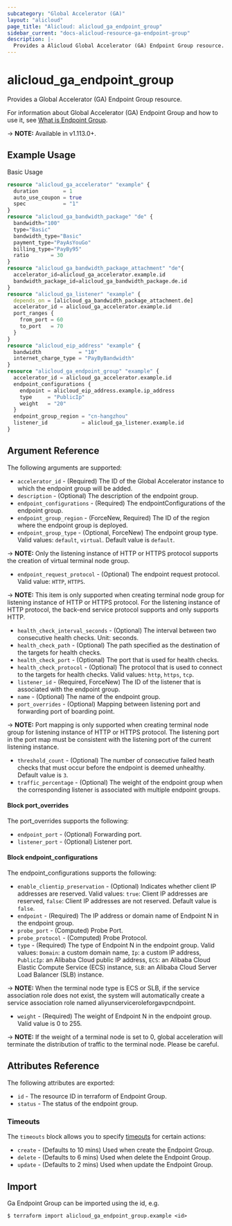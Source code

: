 ```yaml
---
subcategory: "Global Accelerator (GA)"
layout: "alicloud"
page_title: "Alicloud: alicloud_ga_endpoint_group"
sidebar_current: "docs-alicloud-resource-ga-endpoint-group"
description: |-
  Provides a Alicloud Global Accelerator (GA) Endpoint Group resource.
---
```


# alicloud\_ga\_endpoint\_group

Provides a Global Accelerator (GA) Endpoint Group resource.

For information about Global Accelerator (GA) Endpoint Group and how to use it, see [What is Endpoint Group](https://www.alibabacloud.com/help/en/doc-detail/153259.htm).

-> **NOTE:** Available in v1.113.0+.

## Example Usage

Basic Usage

```terraform
resource "alicloud_ga_accelerator" "example" {
  duration        = 1
  auto_use_coupon = true
  spec            = "1"
}
resource "alicloud_ga_bandwidth_package" "de" {
  bandwidth="100"
  type="Basic"
  bandwidth_type="Basic"
  payment_type="PayAsYouGo"
  billing_type="PayBy95"
  ratio       = 30
}
resource "alicloud_ga_bandwidth_package_attachment" "de"{
  accelerator_id=alicloud_ga_accelerator.example.id
  bandwidth_package_id=alicloud_ga_bandwidth_package.de.id
}
resource "alicloud_ga_listener" "example" {
  depends_on = [alicloud_ga_bandwidth_package_attachment.de]
  accelerator_id = alicloud_ga_accelerator.example.id
  port_ranges {
    from_port = 60
    to_port   = 70
  }
}
resource "alicloud_eip_address" "example" {
  bandwidth            = "10"
  internet_charge_type = "PayByBandwidth"
}
resource "alicloud_ga_endpoint_group" "example" {
  accelerator_id = alicloud_ga_accelerator.example.id
  endpoint_configurations {
    endpoint = alicloud_eip_address.example.ip_address
    type     = "PublicIp"
    weight   = "20"
  }
  endpoint_group_region = "cn-hangzhou"
  listener_id           = alicloud_ga_listener.example.id
}

```

## Argument Reference

The following arguments are supported:

* `accelerator_id` - (Required) The ID of the Global Accelerator instance to which the endpoint group will be added.
* `description` - (Optional) The description of the endpoint group.
* `endpoint_configurations` - (Required) The endpointConfigurations of the endpoint group.
* `endpoint_group_region` - (ForceNew, Required) The ID of the region where the endpoint group is deployed.
* `endpoint_group_type` - (Optional, ForceNew) The endpoint group type. Valid values: `default`, `virtual`. Default value is `default`.

-> **NOTE:** Only the listening instance of HTTP or HTTPS protocol supports the creation of virtual terminal node group.
    
* `endpoint_request_protocol` - (Optional) The endpoint request protocol. Valid value: `HTTP`, `HTTPS`.

-> **NOTE:** This item is only supported when creating terminal node group for listening instance of HTTP or HTTPS protocol. For the listening instance of HTTP protocol, the back-end service protocol supports and only supports HTTP.

* `health_check_interval_seconds` - (Optional) The interval between two consecutive health checks. Unit: seconds.
* `health_check_path` - (Optional) The path specified as the destination of the targets for health checks.
* `health_check_port` - (Optional) The port that is used for health checks.
* `health_check_protocol` - (Optional) The protocol that is used to connect to the targets for health checks. Valid values: `http`, `https`, `tcp`.
* `listener_id` - (Required, ForceNew) The ID of the listener that is associated with the endpoint group.
* `name` - (Optional) The name of the endpoint group.
* `port_overrides` - (Optional) Mapping between listening port and forwarding port of boarding point.

-> **NOTE:** Port mapping is only supported when creating terminal node group for listening instance of HTTP or HTTPS protocol. The listening port in the port map must be consistent with the listening port of the current listening instance.

* `threshold_count` - (Optional) The number of consecutive failed heath checks that must occur before the endpoint is deemed unhealthy. Default value is `3`.
* `traffic_percentage` - (Optional) The weight of the endpoint group when the corresponding listener is associated with multiple endpoint groups.

#### Block port_overrides

The port_overrides supports the following: 

* `endpoint_port` - (Optional) Forwarding port.
* `listener_port` - (Optional) Listener port.

#### Block endpoint_configurations

The endpoint_configurations supports the following: 

* `enable_clientip_preservation` - (Optional) Indicates whether client IP addresses are reserved. Valid values: `true`: Client IP addresses are reserved, `false`: Client IP addresses are not reserved. Default value is `false`.
* `endpoint` - (Required) The IP address or domain name of Endpoint N in the endpoint group.
* `probe_port` - (Computed) Probe Port.
* `probe_protocol` - (Computed) Probe Protocol.
* `type` - (Required) The type of Endpoint N in the endpoint group. Valid values: `Domain`: a custom domain name, `Ip`: a custom IP address, `PublicIp`: an Alibaba Cloud public IP address, `ECS`: an Alibaba Cloud Elastic Compute Service (ECS) instance, `SLB`: an Alibaba Cloud Server Load Balancer (SLB) instance.

-> **NOTE:** When the terminal node type is ECS or SLB, if the service association role does not exist, the system will automatically create a service association role named aliyunserviceroleforgavpcndpoint.

* `weight` - (Required) The weight of Endpoint N in the endpoint group. Valid value is 0 to 255.

-> **NOTE:** If the weight of a terminal node is set to 0, global acceleration will terminate the distribution of traffic to the terminal node. Please be careful.
             
## Attributes Reference

The following attributes are exported:

* `id` - The resource ID in terraform of Endpoint Group.
* `status` - The status of the endpoint group.

### Timeouts

The `timeouts` block allows you to specify [timeouts](https://www.terraform.io/docs/configuration-0-11/resources.html#timeouts) for certain actions:

* `create` - (Defaults to 10 mins) Used when create the Endpoint Group.
* `delete` - (Defaults to 6 mins) Used when delete the Endpoint Group.
* `update` - (Defaults to 2 mins) Used when update the Endpoint Group.

## Import

Ga Endpoint Group can be imported using the id, e.g.

```
$ terraform import alicloud_ga_endpoint_group.example <id>
```